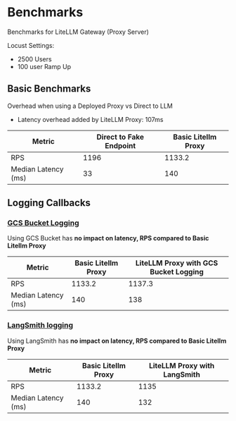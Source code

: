 # Benchmarks

Benchmarks for LiteLLM Gateway (Proxy Server)

Locust Settings:
- 2500 Users
- 100 user Ramp Up


## Basic Benchmarks

Overhead when using a Deployed Proxy vs Direct to LLM
- Latency overhead added by LiteLLM Proxy: 107ms

| Metric | Direct to Fake Endpoint | Basic Litellm Proxy |
|--------|------------------------|---------------------|
| RPS | 1196 | 1133.2 |
| Median Latency (ms) | 33 | 140 |


## Logging Callbacks

### [GCS Bucket Logging](https://docs.litellm.ai/docs/proxy/bucket)

Using GCS Bucket has **no impact on latency, RPS compared to Basic Litellm Proxy**

| Metric | Basic Litellm Proxy | LiteLLM Proxy with GCS Bucket Logging |
|--------|------------------------|---------------------|
| RPS | 1133.2 | 1137.3 |
| Median Latency (ms) | 140 | 138 |


### [LangSmith logging](https://docs.litellm.ai/docs/proxy/logging)

Using LangSmith has **no impact on latency, RPS compared to Basic Litellm Proxy**

| Metric | Basic Litellm Proxy | LiteLLM Proxy with LangSmith |
|--------|------------------------|---------------------|
| RPS | 1133.2 | 1135 |
| Median Latency (ms) | 140 | 132 |

